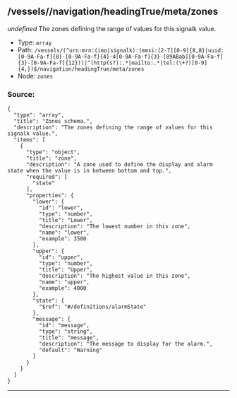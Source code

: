 ## /vessels/<RegExp>/navigation/headingTrue/meta/zones

*undefined*
The zones defining the range of values for this signalk value.

* Type: `array`
* Path: `/vessels/(^urn:mrn:(imo|signalk):(mmsi:[2-7][0-9]{8,8}|uuid:[0-9A-Fa-f]{8}-[0-9A-Fa-f]{4}-4[0-9A-Fa-f]{3}-[89ABab][0-9A-Fa-f]{3}-[0-9A-Fa-f]{12}))|^(http(s?):.*|mailto:.*|tel:(\+?)[0-9]{4,})$/navigation/headingTrue/meta/zones`
* Node: `zones`

### Source:
```
{
  "type": "array",
  "title": "Zones schema.",
  "description": "The zones defining the range of values for this signalk value.",
  "items": [
    {
      "type": "object",
      "title": "zone",
      "description": "A zone used to define the display and alarm state when the value is in between bottom and top.",
      "required": [
        "state"
      ],
      "properties": {
        "lower": {
          "id": "lower",
          "type": "number",
          "title": "Lower",
          "description": "The lowest number in this zone",
          "name": "lower",
          "example": 3500
        },
        "upper": {
          "id": "upper",
          "type": "number",
          "title": "Upper",
          "description": "The highest value in this zone",
          "name": "upper",
          "example": 4000
        },
        "state": {
          "$ref": "#/definitions/alarmState"
        },
        "message": {
          "id": "message",
          "type": "string",
          "title": "message",
          "description": "The message to display for the alarm.",
          "default": "Warning"
        }
      }
    }
  ]
}
```

---
